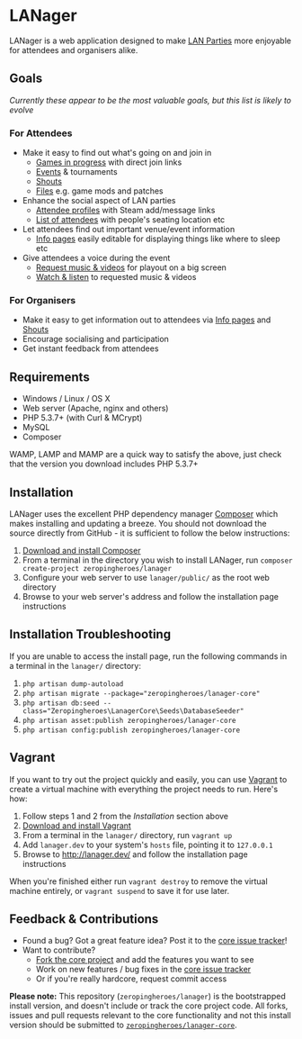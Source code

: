 LANager
=======

LANager is a web application designed to make [LAN Parties](https://en.wikipedia.org/wiki/Lan_party)
more enjoyable for attendees and organisers alike.

## Goals
*Currently these appear to be the most valuable goals, but this list is likely to evolve*

### For Attendees
* Make it easy to find out what's going on and join in
	* [Games in progress](http://zeropingheroes.co.uk/wp-content/gallery/lanager/xbn2r.png) with direct join links
	* [Events](http://zeropingheroes.co.uk/wp-content/gallery/lanager/timetable.png) & tournaments
	* [Shouts](http://zeropingheroes.co.uk/wp-content/gallery/lanager/tixua.png)
	* [Files](http://zeropingheroes.co.uk/wp-content/gallery/lanager/files.png) e.g. game mods and patches
* Enhance the social aspect of LAN parties
	* [Attendee profiles](http://zeropingheroes.co.uk/wp-content/gallery/lanager/p5gat.png) with Steam add/message links
	* [List of attendees](http://zeropingheroes.co.uk/wp-content/gallery/lanager/iblhk.png) with people's seating location etc
* Let attendees find out important venue/event information
	* [Info pages](http://zeropingheroes.co.uk/wp-content/gallery/lanager/info.png) easily editable for displaying things like where to sleep etc
* Give attendees a voice during the event
	* [Request music & videos](http://zeropingheroes.co.uk/wp-content/gallery/lanager/playlist.png) for playout on a big screen
	* [Watch & listen](http://zeropingheroes.co.uk/wp-content/gallery/lanager/playlist_screen.png) to requested music & videos

### For Organisers
* Make it easy to get information out to attendees via [Info pages](http://zeropingheroes.co.uk/wp-content/gallery/lanager/info.png) and [Shouts](http://zeropingheroes.co.uk/wp-content/gallery/lanager/tixua.png)
* Encourage socialising and participation
* Get instant feedback from attendees


## Requirements
* Windows / Linux / OS X
* Web server (Apache, nginx and others)
* PHP 5.3.7+ (with Curl & MCrypt)
* MySQL
* Composer

WAMP, LAMP and MAMP are a quick way to satisfy the above, just check that the version you download includes PHP 5.3.7+

## Installation

LANager uses the excellent PHP dependency manager [Composer](http://getcomposer.org/) which makes installing and updating a breeze. You should not download the source directly from GitHub - it is sufficient to follow the below instructions:

1. [Download and install Composer](http://getcomposer.org/download/)
2. From a terminal in the directory you wish to install LANager, run `composer create-project zeropingheroes/lanager`
3. Configure your web server to use `lanager/public/` as the root web directory
4. Browse to your web server's address and follow the installation page instructions 

## Installation Troubleshooting
If you are unable to access the install page, run the following commands in a terminal in the `lanager/` directory:

1. `php artisan dump-autoload`
2. `php artisan migrate --package="zeropingheroes/lanager-core"`
3. `php artisan db:seed --class="Zeropingheroes\LanagerCore\Seeds\DatabaseSeeder"`
4. `php artisan asset:publish zeropingheroes/lanager-core`
5. `php artisan config:publish zeropingheroes/lanager-core`

## Vagrant

If you want to try out the project quickly and easily, you can use [Vagrant](http://www.vagrantup.com/about.html) to create a virtual machine with everything the project needs to run. Here's how:

1. Follow steps 1 and 2 from the *Installation* section above
2. [Download and install Vagrant](http://downloads.vagrantup.com/)
3. From a terminal in the `lanager/` directory, run `vagrant up`
4. Add `lanager.dev` to your system's `hosts` file, pointing it to `127.0.0.1`
5. Browse to http://lanager.dev/ and follow the installation page instructions

When you're finished either run `vagrant destroy` to remove the virtual machine entirely, or `vagrant suspend` to save it for use later. 

## Feedback & Contributions

* Found a bug? Got a great feature idea? Post it to the [core issue tracker](https://github.com/zeropingheroes/lanager-core/issues)!
* Want to contribute?
	* [Fork the core project](https://github.com/zeropingheroes/lanager-core/fork) and add the features you want to see
	* Work on new features / bug fixes in the [core issue tracker](https://github.com/zeropingheroes/lanager-core/issues)
	* Or if you're really hardcore, request commit access


**Please note:** This repository (`zeropingheroes/lanager`) is the bootstrapped install version, and doesn't include or track the core project code. All forks, issues and pull requests relevant to the core functionality and not this install version should be submitted to [`zeropingheroes/lanager-core`](https://github.com/zeropingheroes/lanager-core).